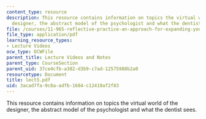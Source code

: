 ```yaml
---
content_type: resource
description: This resource contains information on topics the virtual world of the
  designer, the abstract model of the psychologist and what the dentist sees.
file: /courses/11-965-reflective-practice-an-approach-for-expanding-your-learning-frontiers-january-iap-2007/3acad7fa9c8aadfb1684c12410af2f83_lect5.pdf
file_type: application/pdf
learning_resource_types:
- Lecture Videos
ocw_type: OCWFile
parent_title: Lecture Videos and Notes
parent_type: CourseSection
parent_uid: 37ce4cfb-a382-d3b9-c7ad-12575988b2a0
resourcetype: Document
title: lect5.pdf
uid: 3acad7fa-9c8a-adfb-1684-c12410af2f83
---
```

This resource contains information on topics the virtual world of the designer, the abstract model of the psychologist and what the dentist sees.

